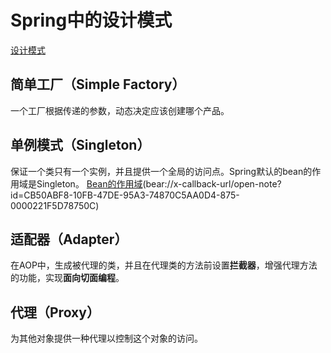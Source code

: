 # Spring中的设计模式

[设计模式][1]

## 简单工厂（Simple Factory）
一个工厂根据传递的参数，动态决定应该创建哪个产品。

## 单例模式（Singleton）
保证一个类只有一个实例，并且提供一个全局的访问点。Spring默认的bean的作用域是Singleton。
[Bean的作用域]()(bear://x-callback-url/open-note?id=CB50ABF8-10FB-47DE-95A3-74870C5AA0D4-875-0000221F5D78750C)

## 适配器（Adapter）
在AOP中，生成被代理的类，并且在代理类的方法前设置**拦截器**，增强代理方法的功能，实现**面向切面编程**。

## 代理（Proxy）
为其他对象提供一种代理以控制这个对象的访问。


[1]:	ulysses://x-callback-url/open?id=bwbRvGFQhSdOMwGQtpI2Pw
